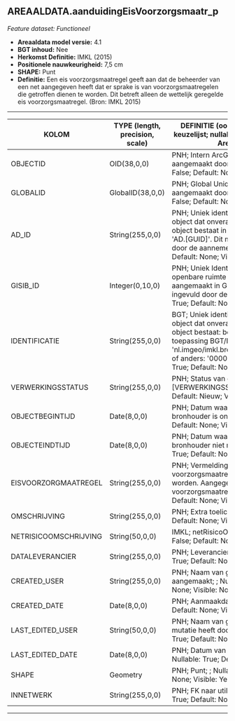 ## AREAALDATA.aanduidingEisVoorzorgsmaatr_p

*Feature dataset: Functioneel*


* __Areaaldata model versie:__ 4.1
* __BGT inhoud:__ Nee
* __Herkomst Definitie:__ IMKL (2015)
* __Positionele nauwkeurigheid:__ 7,5 cm
* __SHAPE:__ Punt
* __Definitie:__ Een eis voorzorgsmaatregel geeft aan dat de beheerder van een net aangegeven heeft dat er sprake is van voorzorgsmaatregelen die getroffen dienen te worden. Dit betreft alleen de wettelijk geregelde eis voorzorgsmaatregel. (Bron: IMKL 2015)


***

|KOLOM                               |TYPE (length, precision, scale)               |DEFINITIE (oorsprong; beschrijving; keuzelijst; nullable; default; zichtbaar in Areaalviewer)|
|------                              |----               |-----    |
|OBJECTID                            |OID(38,0,0)        |PNH; Intern ArcGIS Identificatienummer, aangemaakt door ArcGIS; ; Nullable: False; Default: None; Visible: Yes|
|GLOBALID                            |GlobalID(38,0,0)   |PNH; Global Unique Identifier,  aangemaakt door ArcGIS; ; Nullable: False; Default: None; Visible: No|
|AD_ID                               |String(255,0,0)    |PNH; Uniek identificatienummer voor het object dat onveranderlijk is zolang het object bestaat in Areaaldata: in format 'AD.[GUID]'. Dit moet worden ingevuld door de aannemer; ; Nullable: False; Default: None; Visible: Yes|
|GISIB_ID                            |Integer(0,10,0)    |PNH; Uniek Identificatienummer beheer openbare ruimte (GISIB), wordt aangemaakt in GISIB en mag niet worden ingevuld door de aannemer; ; Nullable: True; Default: None; Visible: No|
|IDENTIFICATIE                       |String(255,0,0)    |BGT; Uniek identificatienummer voor het object dat onveranderlijk is zolang het object bestaat: bevat indien van toepassing BGT/IMKL ID in format 'nl.imgeo/imkl.bronhouderscode.LokaalID' of anders: '00000'.LokaalID; ; Nullable: True; Default: None; Visible: No|
|VERWERKINGSSTATUS                   |String(255,0,0)    |PNH; Status van de gegevens; keuzelijst [VERWERKINGSSTATUS]; Nullable: False; Default: Nieuw; Visible: Yes|
|OBJECTBEGINTIJD                     |Date(8,0,0)        |PNH; Datum waarop het object bij de bronhouder is ontstaan; ; Nullable: True; Default: None; Visible: Yes|
|OBJECTEINDTIJD                      |Date(8,0,0)        |PNH; Datum waarop het object bij de bronhouder niet meer geldig is; ; Nullable: True; Default: None; Visible: Yes|
|EISVOORZORGMAATREGEL                |String(255,0,0)    |PNH; Vermelding of er voorzorgsmaatregelen getroffen dienen te worden. Aangegeven wordt wat de voorzorgsmaatregel is; ; Nullable: True; Default: None; Visible: No|
|OMSCHRIJVING                        |String(255,0,0)    |PNH; Extra toelichting; ; Nullable: True; Default: None; Visible: Yes|
|NETRISICOOMSCHRIJVING               |String(50,0,0)     |IMKL; netRisicoOmschrijving; ; Nullable: False; Default: None; Visible: Yes|
|DATALEVERANCIER                     |String(255,0,0)    |PNH; Leverancier van de data; ; Nullable: True; Default: None; Visible: Yes|
|CREATED_USER                        |String(255,0,0)    |PNH; Naam van gebruiker die de rij heeft aangemaakt; ; Nullable: True; Default: None; Visible: No|
|CREATED_DATE                        |Date(8,0,0)        |PNH; Aanmaakdatum; ; Nullable: True; Default: None; Visible: No|
|LAST_EDITED_USER                    |String(50,0,0)     |PNH; Naam van gebruiker die de laatste mutatie heeft doorgevoerd; ; Nullable: True; Default: None; Visible: No|
|LAST_EDITED_DATE                    |Date(8,0,0)        |PNH; Datum van de laatste mutatie; ; Nullable: True; Default: None; Visible: No|
|SHAPE                               |Geometry           |PNH; Punt; ; Nullable: False; Default: None; Visible: Yes|
|INNETWERK                           |String(255,0,0)    |PNH; FK naar utiliteitsNet_tbl; ; Nullable: True; Default: None; Visible: No|

***
